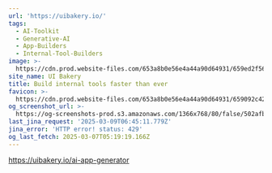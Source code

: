 ```yaml
---
url: 'https://uibakery.io/'
tags:
  - AI-Toolkit
  - Generative-AI
  - App-Builders
  - Internal-Tool-Builders
image: >-
  https://cdn.prod.website-files.com/653a8b0e56e4a44a90d64931/659ed2f56dbcf48f729b3094_UIb%20(2).png
site_name: UI Bakery
title: Build internal tools faster than ever
favicon: >-
  https://cdn.prod.website-files.com/653a8b0e56e4a44a90d64931/659092c4263a51a2739ebba2_fav.png
og_screenshot_url: >-
  https://og-screenshots-prod.s3.amazonaws.com/1366x768/80/false/502afb5e36da691bbe35bc7a53dca9e5d25db9302f35b31e9d01b1bfdef46971.jpeg
last_jina_request: '2025-03-09T06:45:11.779Z'
jina_error: 'HTTP error! status: 429'
og_last_fetch: 2025-03-07T05:19:19.166Z
---
```

https://uibakery.io/ai-app-generator
